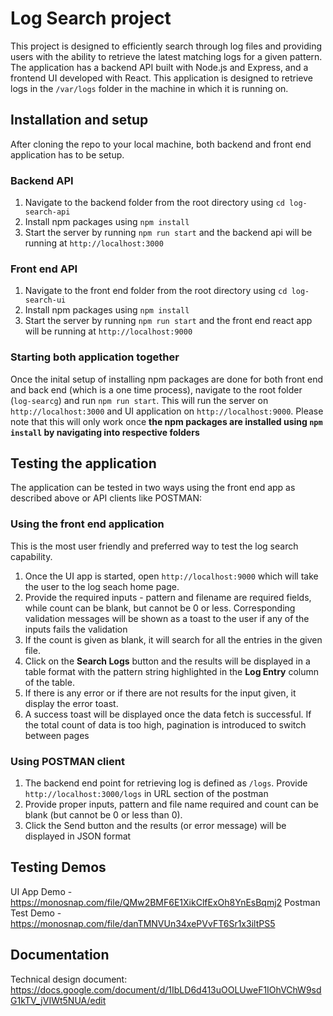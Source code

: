 # Log Search project
This project is designed to efficiently search through log files and providing users with the ability to retrieve the latest matching logs for a given pattern. The application has a backend API built with Node.js and Express, and a frontend UI developed with React. This application is designed to retrieve logs in the ```/var/logs``` folder in the machine in which it is running on.

## Installation and setup
After cloning the repo to your local machine, both backend and front end application has to be setup.

### Backend API
1. Navigate to the backend folder from the root directory using ```cd log-search-api```
2. Install npm packages using ```npm install```
3. Start the server by running ```npm run start``` and the backend api will be running at ```http://localhost:3000```

### Front end API
1. Navigate to the front end folder from the root directory using ```cd log-search-ui```
2. Install npm packages using ```npm install```
3. Start the server by running ```npm run start``` and the front end react app will be running at ```http://localhost:9000```

### Starting both application together
Once the inital setup of installing npm packages are done for both front end and back end (which is a one time process), navigate to the root folder (```log-searcg```) and run ```npm run start```. This will run the server on 
```http://localhost:3000``` and UI application on ```http://localhost:9000```. Please note that this will only work once **the npm packages are installed using ```npm install``` by navigating into respective folders**

## Testing the application
The application can be tested in two ways using the front end app as described above or API clients like POSTMAN: 

### Using the front end application
This is the most user friendly and preferred way to test the log search capability. 
1. Once the UI app is started, open ```http://localhost:9000``` which will take the user to the log seach home page.
2. Provide the required inputs - pattern and filename are required fields, while count can be blank, but cannot be 0 or less. Corresponding validation messages will be shown as a toast to the user if any of the inputs fails the validation
3. If the count is given as blank, it will search for all the entries in the given file.
4. Click on the **Search Logs** button and the results will be displayed in a table format with the pattern string highlighted in the **Log Entry** column of the table.
5. If there is any error or if there are not results for the input given, it display the error toast.
6. A success toast will be displayed once the data fetch is successful. If the total count of data is too high, pagination is introduced to switch between pages

### Using POSTMAN client
1. The backend end point for retrieving log is defined as ```/logs```. Provide ```http://localhost:3000/logs``` in URL section of the postman
2. Provide proper inputs, pattern and file name required and count can be blank (but cannot be 0 or less than 0).
3. Click the Send button and the results (or error message) will be displayed in JSON format

## Testing Demos
UI App Demo - https://monosnap.com/file/QMw2BMF6E1XikClfExOh8YnEsBqmj2
Postman Test Demo - https://monosnap.com/file/danTMNVUn34xePVvFT6Sr1x3iltPS5

## Documentation
Technical design document: https://docs.google.com/document/d/1IbLD6d413uOOLUweF1IOhVChW9sdG1kTV_jVIWt5NUA/edit
